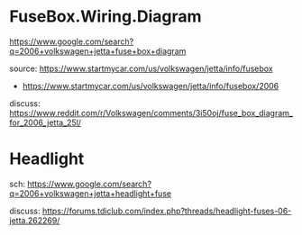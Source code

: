 # FuseBox.Wiring.Diagram
https://www.google.com/search?q=2006+volkswagen+jetta+fuse+box+diagram

source: https://www.startmycar.com/us/volkswagen/jetta/info/fusebox
- https://www.startmycar.com/us/volkswagen/jetta/info/fusebox/2006

discuss: https://www.reddit.com/r/Volkswagen/comments/3i50oj/fuse_box_diagram_for_2006_jetta_25l/

# Headlight
sch: https://www.google.com/search?q=2006+volkswagen+jetta+headlight+fuse

discuss: https://forums.tdiclub.com/index.php?threads/headlight-fuses-06-jetta.262269/
